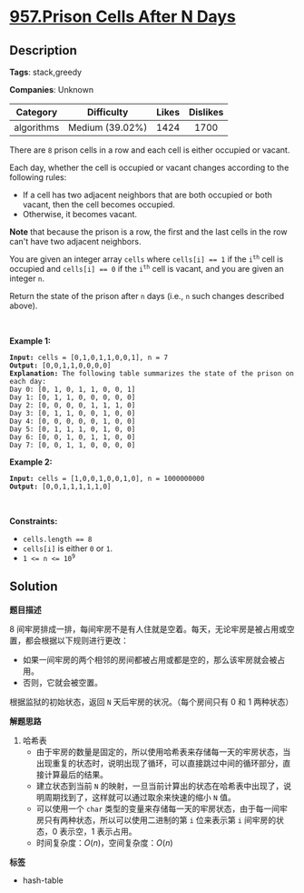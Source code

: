 # [957.Prison Cells After N Days](https://leetcode.com/problems/prison-cells-after-n-days/description/)

## Description

**Tags**: stack,greedy

**Companies**: Unknown

|  Category  |   Difficulty    | Likes | Dislikes |
| :--------: | :-------------: | :---: | :------: |
| algorithms | Medium (39.02%) | 1424  |   1700   |

<p>There are <code>8</code> prison cells in a row and each cell is either occupied or vacant.</p>
<p>Each day, whether the cell is occupied or vacant changes according to the following rules:</p>
<ul>
  <li>If a cell has two adjacent neighbors that are both occupied or both vacant, then the cell becomes occupied.</li>
  <li>Otherwise, it becomes vacant.</li>
</ul>
<p><strong>Note</strong> that because the prison is a row, the first and the last cells in the row can&#39;t have two adjacent neighbors.</p>
<p>You are given an integer array <code>cells</code> where <code>cells[i] == 1</code> if the <code>i<sup>th</sup></code> cell is occupied and <code>cells[i] == 0</code> if the <code>i<sup>th</sup></code> cell is vacant, and you are given an integer <code>n</code>.</p>
<p>Return the state of the prison after <code>n</code> days (i.e., <code>n</code> such changes described above).</p>
<p>&nbsp;</p>
<p><strong class="example">Example 1:</strong></p>
<pre><code><strong>Input:</strong> cells = [0,1,0,1,1,0,0,1], n = 7
<strong>Output:</strong> [0,0,1,1,0,0,0,0]
<strong>Explanation:</strong> The following table summarizes the state of the prison on each day:
Day 0: [0, 1, 0, 1, 1, 0, 0, 1]
Day 1: [0, 1, 1, 0, 0, 0, 0, 0]
Day 2: [0, 0, 0, 0, 1, 1, 1, 0]
Day 3: [0, 1, 1, 0, 0, 1, 0, 0]
Day 4: [0, 0, 0, 0, 0, 1, 0, 0]
Day 5: [0, 1, 1, 1, 0, 1, 0, 0]
Day 6: [0, 0, 1, 0, 1, 1, 0, 0]
Day 7: [0, 0, 1, 1, 0, 0, 0, 0]</code></pre>
<p><strong class="example">Example 2:</strong></p>
<pre><code><strong>Input:</strong> cells = [1,0,0,1,0,0,1,0], n = 1000000000
<strong>Output:</strong> [0,0,1,1,1,1,1,0]</code></pre>
<p>&nbsp;</p>
<p><strong>Constraints:</strong></p>
<ul>
  <li><code>cells.length == 8</code></li>
  <li><code>cells[i]</code>&nbsp;is either <code>0</code> or <code>1</code>.</li>
  <li><code>1 &lt;= n &lt;= 10<sup>9</sup></code></li>
</ul>

## Solution

**题目描述**

8 间牢房排成一排，每间牢房不是有人住就是空着。每天，无论牢房是被占用或空置，都会根据以下规则进行更改：

- 如果一间牢房的两个相邻的房间都被占用或都是空的，那么该牢房就会被占用。
- 否则，它就会被空置。

根据监狱的初始状态，返回 `N` 天后牢房的状况。（每个房间只有 0 和 1 两种状态）

**解题思路**

1. 哈希表
   - 由于牢房的数量是固定的，所以使用哈希表来存储每一天的牢房状态，当出现重复的状态时，说明出现了循环，可以直接跳过中间的循环部分，直接计算最后的结果。
   - 建立状态到当前 `N` 的映射，一旦当前计算出的状态在哈希表中出现了，说明周期找到了，这样就可以通过取余来快速的缩小 `N` 值。
   - 可以使用一个 `char` 类型的变量来存储每一天的牢房状态，由于每一间牢房只有两种状态，所以可以使用二进制的第 `i` 位来表示第 `i` 间牢房的状态，0 表示空，1 表示占用。
   - 时间复杂度：$O(n)$，空间复杂度：$O(n)$

**标签**

- hash-table
